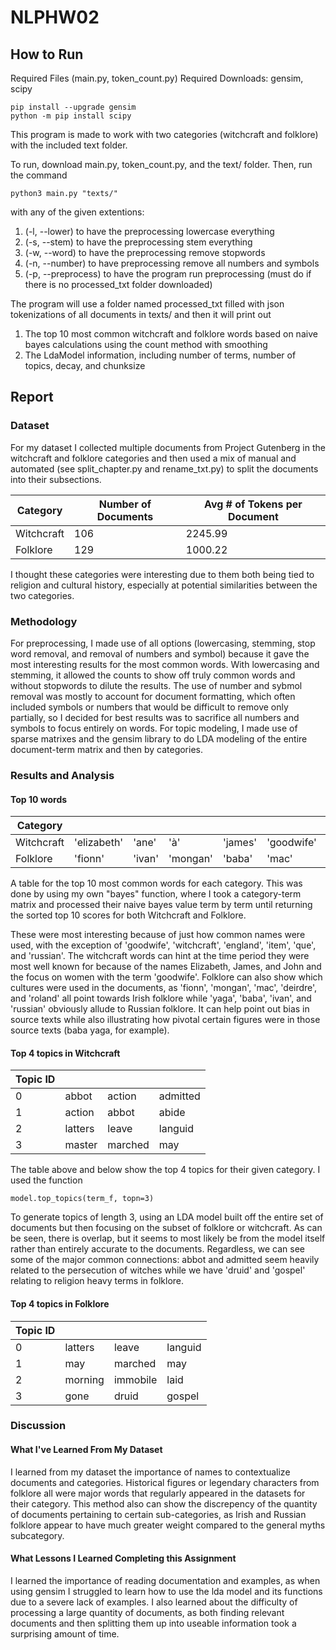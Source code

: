 # NLPHW02

## How to Run
Required Files (main.py, token_count.py)
Required Downloads: gensim, scipy
```
pip install --upgrade gensim
python -m pip install scipy
```

This program is made to work with two categories (witchcraft and folklore) with the included text folder.

To run, download main.py, token_count.py, and the text/ folder. Then, run the command
```
python3 main.py "texts/"
```
with any of the given extentions:
1. (-l, --lower) to have the preprocessing lowercase everything
2. (-s, --stem) to have the preprocessing stem everything
3. (-w, --word) to have the preprocessing remove stopwords
4. (-n, --number) to have preprocessing remove all numbers and symbols
5. (-p, --preprocess) to have the program run preprocessing (must do if there is no processed_txt folder downloaded)

The program will use a folder named processed_txt filled with json tokenizations of all documents in texts/ and then it will print out
1. The top 10 most common witchcraft and folklore words based on naive bayes calculations using the count method with smoothing
2. The LdaModel information, including number of terms, number of topics, decay, and chunksize

## Report
### Dataset
For my dataset I collected multiple documents from Project Gutenberg in the witchcraft and folklore categories and then used a mix of manual and automated (see split_chapter.py and rename_txt.py) to split the documents into their subsections.

| Category | Number of Documents | Avg # of Tokens per Document |
| ----- | ----- | ----- |
| Witchcraft| 106 | 2245.99 |
| Folklore | 129 | 1000.22 |

I thought these categories were interesting due to them both being tied to religion and cultural history, especially at potential similarities between the two categories.

### Methodology
For preprocessing, I made use of all options (lowercasing, stemming, stop word removal, and removal of numbers and symbol) because it gave the most interesting results for the most common words. With lowercasing and stemming, it allowed the counts to show off truly common words and without stopwords to dilute the results. The use of number and sybmol removal was mostly to account for document formatting, which often included symbols or numbers that would be difficult to remove only partially, so I decided for best results was to sacrifice all numbers and symbols to focus entirely on words.
For topic modeling, I made use of sparse matrixes and the gensim library to do LDA modeling of the entire document-term matrix and then by categories.

### Results and Analysis
#### Top 10 words
| Category |  |  | | | | | | | | |
| ----- | ----- | ----- | ----- | ----- | ----- | ----- | ----- | ----- | ----- | ----- |
| Witchcraft| 'elizabeth'| 'ane'| 'à' | 'james' | 'goodwife' | 'witchcraft' | 'john' | 'england' | 'item' | 'que' |
| Folklore | 'fionn'| 'ivan'| 'mongan'| 'baba'| 'mac'| 'russian'| 'yaga'| 'moujik'| 'deirdrê'| 'roland' |

A table for the top 10 most common words for each category. This was done by using my own "bayes" function, where I took a category-term matrix and processed their naive bayes value term by term until returning the sorted top 10 scores for both Witchcraft and Folklore.

These were most interesting because of just how common names were used, with the exception of 'goodwife', 'witchcraft', 'england', 'item', 'que', and 'russian'. The witchcraft words can hint at the time period they were most well known for because of the names Elizabeth, James, and John and the focus on women with the term 'goodwife'. Folklore can also show which cultures were used in the documents, as 'fionn', 'mongan', 'mac', 'deirdre', and 'roland' all point towards Irish folklore while 'yaga', 'baba', 'ivan', and 'russian' obviously allude to Russian folklore. It can help point out bias in source texts while also illustrating how pivotal certain figures were in those source texts (baba yaga, for example).

#### Top 4 topics in Witchcraft
| Topic ID |  |  | |
| ----- | ----- | ----- | ----- |
| 0 | abbot | action | admitted |
| 1 | action | abbot | abide |
| 2 | latters | leave | languid |
| 3 | master | marched | may |

The table above and below show the top 4 topics for their given category. I used the function
```
model.top_topics(term_f, topn=3)
```
To generate topics of length 3, using an LDA model built off the entire set of documents but then focusing on the subset of folklore or witchcraft. As can be seen, there is overlap, but it seems to most likely be from the model itself rather than entirely accurate to the documents. Regardless, we can see some of the major common connections: abbot and admitted seem heavily related to the persecution of witches while we have 'druid' and 'gospel' relating to religion heavy terms in folklore.

#### Top 4 topics in Folklore
| Topic ID |  |  | |
| ----- | ----- | ----- | ----- |
| 0 | latters | leave | languid |
| 1 | may | marched | may |
| 2 | morning | immobile | laid |
| 3 | gone | druid | gospel |

### Discussion

#### What I've Learned From My Dataset
I learned from my dataset the importance of names to contextualize documents and categories. Historical figures or legendary characters from folklore all were major words that regularly appeared in the datasets for their category. This method also can show the discrepency of the quantity of documents pertaining to certain sub-categories, as Irish and Russian folklore appear to have much greater weight compared to the general myths subcategory.

#### What Lessons I Learned Completing this Assignment 
I learned the importance of reading documentation and examples, as when using gensim I struggled to learn how to use the lda model and its functions due to a severe lack of examples. I also learned about the difficulty of processing a large quantity of documents, as both finding relevant documents and then splitting them up into useable information took a surprising amount of time.
